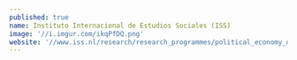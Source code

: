 ```yaml
---
published: true
name: Instituto Internacional de Estudios Sociales (ISS)
image: '//i.imgur.com/ikqPfDQ.png'
website: '//www.iss.nl/research/research_programmes/political_economy_of_resources_environment_and_population_per/networks/extractive_industries_nebe/'
---
```


